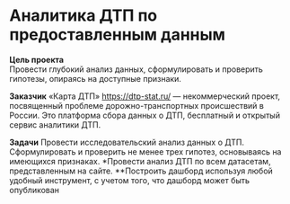 # Аналитика ДТП по предоставленным данным

**Цель проекта**  
Провести глубокий анализ данных, сформулировать и проверить гипотезы, опираясь на доступные признаки.

**Заказчик** 
«Карта ДТП» https://dtp-stat.ru/ — некоммерческий проект, посвященный проблеме дорожно-транспортных происшествий в России. 
Это платформа сбора данных о ДТП, бесплатный и открытый сервис аналитики ДТП.

**Задачи**
Провести исследовательский анализ данных о ДТП.
Сформулировать и проверить не менее трех гипотез, основываясь на имеющихся признаках.
*Провести анализ ДТП по всем датасетам, представленным на сайте.
**Построить дашборд используя любой удобный инструмент, с учетом того, что дашборд может быть опубликован


